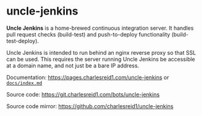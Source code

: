 # uncle-jenkins

**Uncle Jenkins** is a home-brewed continuous integration server.
It handles pull request checks (build-test) and push-to-deploy 
functionality (build-test-deploy).

Uncle Jenkins is intended to run behind an nginx reverse proxy
so that SSL can be used. This requires the server running 
Uncle Jenkins be accessible at a domain name, and not just be
a bare IP address.

Documentation: <https://pages.charlesreid1.com/uncle-jenkins> or [`docs/index.md`](docs/index.md)

Source code: <https://git.charlesreid1.com/bots/uncle-jenkins>

Source code mirror: <https://github.com/charlesreid1/uncle-jenkins>

